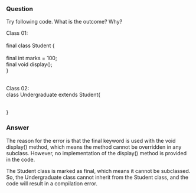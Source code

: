 <h3>Question</h3>

Try following code. What is the outcome? Why?

Class 01: 	 
<br>final class Student {  	 	 
	<br>final int marks = 100;
	<br>final void display();
<br>}

<br>Class 02:
<br>class Undergraduate extends Student{<br>

<br>}

<h3>Answer</h3>

The reason for the error is that the final keyword is used with the void display() method, which means the method cannot be overridden in any subclass. However, no implementation of the display() method is provided in the code.<br>

The Student class is marked as final, which means it cannot be subclassed. So, the Undergraduate class cannot inherit from the Student class, and the code will result in a compilation error.

